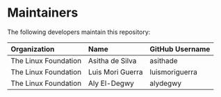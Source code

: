 # Maintainers

The following developers maintain this repository:

| Organization         | Name             | GitHub Username |
| :------------------- | :--------------- | :-------------- |
| The Linux Foundation | Asitha de Silva  | asithade        |
| The Linux Foundation | Luis Mori Guerra | luismoriguerra  |
| The Linux Foundation | Aly El-Degwy     | alydegwy        |

